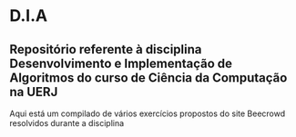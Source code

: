 # D.I.A

## Repositório referente à disciplina Desenvolvimento e Implementação de Algoritmos do curso de Ciência da Computação na UERJ

Aqui está um compilado de vários exercícios propostos do site Beecrowd resolvidos durante a disciplina
